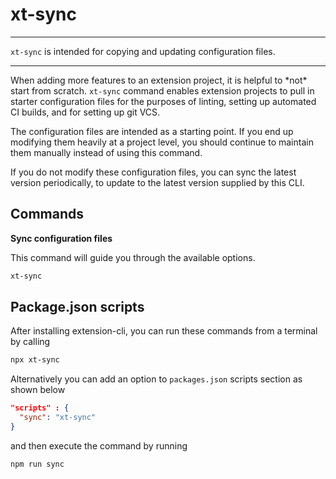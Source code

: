 # xt-sync


* * *

<p class='page-intro'><code>xt-sync</code> is intended for copying and updating 
configuration files.</p>

* * *

When adding more features to an extension project, it is helpful
to \*not\* start from scratch. `xt-sync` command enables extension projects
to pull in starter configuration files for the purposes of linting, 
setting up automated CI builds, and for setting up git VCS.

The configuration files are intended as a starting point. If you
end up modifying them heavily at a project level, you should continue
to maintain them manually instead of using this command.

If you do not modify these configuration files, you can sync the 
latest version periodically, to update to the latest version supplied
by this CLI.

## Commands

**Sync configuration files**

This command will guide you through the available options. 

```bash
xt-sync
```


## Package.json scripts

After installing extension-cli, you can run these commands from a terminal by calling
 
```bash
npx xt-sync
```

Alternatively you can add an option to `packages.json` scripts section as shown below
 
```json
"scripts" : {
  "sync": "xt-sync"
}
```

and then execute the command by running 

```bash
npm run sync
```
